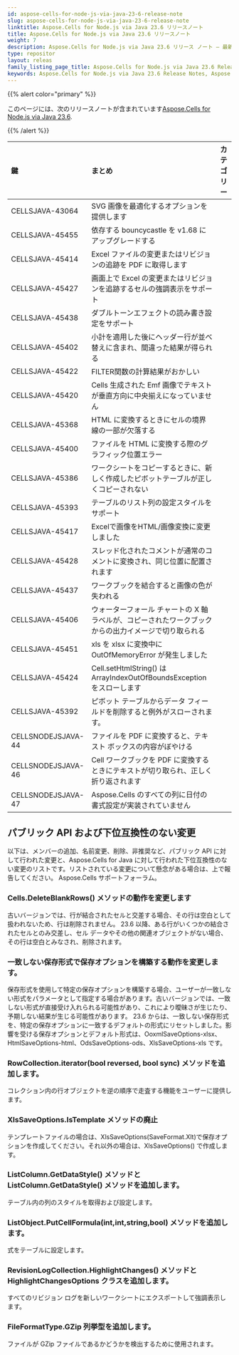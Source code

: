 ```yaml
---
id: aspose-cells-for-node-js-via-java-23-6-release-note
slug: aspose-cells-for-node-js-via-java-23-6-release-note
linktitle: Aspose.Cells for Node.js via Java 23.6 リリースノート
title: Aspose.Cells for Node.js via Java 23.6 リリースノート
weight: 7
description: Aspose.Cells for Node.js via Java 23.6 リリース ノート – 最新の機能拡張、新機能、および修正
type: repositor
layout: releas
family_listing_page_title: Aspose.Cells for Node.js via Java 23.6 Release Note
keywords: Aspose.Cells for Node.js via Java 23.6 Release Notes, Aspose.Cells for Node.js via Java 23.6 updates and fixe
---
```

{{% alert color="primary" %}}

このページには、次のリリースノートが含まれています[Aspose.Cells for Node.js via Java 23.6](https://releases.aspose.com/cells/nodejs/new-releases/aspose.cells-for-node.js-via-java-23.6/).

{{% /alert %}}

|**鍵**|**まとめ**|**カテゴリー**|
| :- | :- | :- |
|CELLSJAVA-43064|SVG 画像を最適化するオプションを提供します|
|CELLSJAVA-45455|依存する bouncycastle を v1.68 にアップグレードする|
|CELLSJAVA-45414|Excel ファイルの変更またはリビジョンの追跡を PDF に取得します|
|CELLSJAVA-45427|画面上で Excel の変更またはリビジョンを追跡するセルの強調表示をサポート|
|CELLSJAVA-45438|ダブルトーンエフェクトの読み書き設定をサポート|
|CELLSJAVA-45402|小計を適用した後にヘッダー行が並べ替えに含まれ、間違った結果が得られる|
|CELLSJAVA-45422|FILTER関数の計算結果がおかしい|
|CELLSJAVA-45420|Cells 生成された Emf 画像でテキストが垂直方向に中央揃えになっていません|
|CELLSJAVA-45368|HTML に変換するときにセルの境界線の一部が欠落する|
|CELLSJAVA-45400|ファイルを HTML に変換する際のグラフィック位置エラー|
|CELLSJAVA-45386|ワークシートをコピーするときに、新しく作成したピボットテーブルが正しくコピーされない|
|CELLSJAVA-45393|テーブルのリスト列の設定スタイルをサポート|
|CELLSJAVA-45417|Excelで画像をHTML/画像変換に変更しました|
|CELLSJAVA-45428|スレッド化されたコメントが通常のコメントに変換され、同じ位置に配置されます|
|CELLSJAVA-45437|ワークブックを結合すると画像の色が失われる|
|CELLSJAVA-45406|ウォーターフォール チャートの X 軸ラベルが、コピーされたワークブックからの出力イメージで切り取られる|
|CELLSJAVA-45451|xls を xlsx に変換中に OutOfMemoryError が発生しました|
|CELLSJAVA-45424|Cell.setHtmlString() は ArrayIndexOutOfBoundsException をスローします|
|CELLSJAVA-45392|ピボット テーブルからデータ フィールドを削除すると例外がスローされます。|
|CELLSNODEJSJAVA-44|ファイルを PDF に変換すると、テキスト ボックスの内容がぼやける|
|CELLSNODEJSJAVA-46|Cell ワークブックを PDF に変換するときにテキストが切り取られ、正しく折り返されます|
|CELLSNODEJSJAVA-47|Aspose.Cells のすべての列に日付の書式設定が実装されていません|

##  **パブリック API および下位互換性のない変更**

以下は、メンバーの追加、名前変更、削除、非推奨など、パブリック API に対して行われた変更と、Aspose.Cells for Java に対して行われた下位互換性のない変更のリストです。リストされている変更について懸念がある場合は、上で報告してください。 Aspose.Cells サポートフォーラム。

###  **Cells.DeleteBlankRows() メソッドの動作を変更します**

古いバージョンでは、行が結合されたセルと交差する場合、その行は空白として扱われないため、行は削除されません。 23.6 以降、ある行がいくつかの結合されたセルとのみ交差し、セル データやその他の関連オブジェクトがない場合、その行は空白とみなされ、削除されます。

###  **一致しない保存形式で保存オプションを構築する動作を変更します。**

保存形式を使用して特定の保存オプションを構築する場合、ユーザーが一致しない形式をパラメータとして指定する場合があります。古いバージョンでは、一致しない形式が直接受け入れられる可能性があり、これにより曖昧さが生じたり、予期しない結果が生じる可能性があります。 23.6 からは、一致しない保存形式を、特定の保存オプションに一致するデフォルトの形式にリセットしました。影響を受ける保存オプションとデフォルト形式は、OoxmlSaveOptions-xlsx、HtmlSaveOptions-html、OdsSaveOptions-ods、XlsSaveOptions-xls です。

###  **RowCollection.iterator(bool reversed, bool sync) メソッドを追加します。**

コレクション内の行オブジェクトを逆の順序で走査する機能をユーザーに提供します。

###  **XlsSaveOptions.IsTemplate メソッドの廃止**

テンプレートファイルの場合は、XlsSaveOptions(SaveFormat.Xlt)で保存オプションを作成してください。それ以外の場合は、XlsSaveOptions() で作成します。

###  **ListColumn.GetDataStyle() メソッドと ListColumn.GetDataStyle() メソッドを追加します。**

テーブル内の列のスタイルを取得および設定します。

###  **ListObject.PutCellFormula(int,int,string,bool) メソッドを追加します。**

式をテーブルに設定します。

###  **RevisionLogCollection.HighlightChanges() メソッドと HighlightChangesOptions クラスを追加します。**

すべてのリビジョン ログを新しいワークシートにエクスポートして強調表示します。

###  **FileFormatType.GZip 列挙型を追加します。**

ファイルが GZip ファイルであるかどうかを検出するために使用されます。